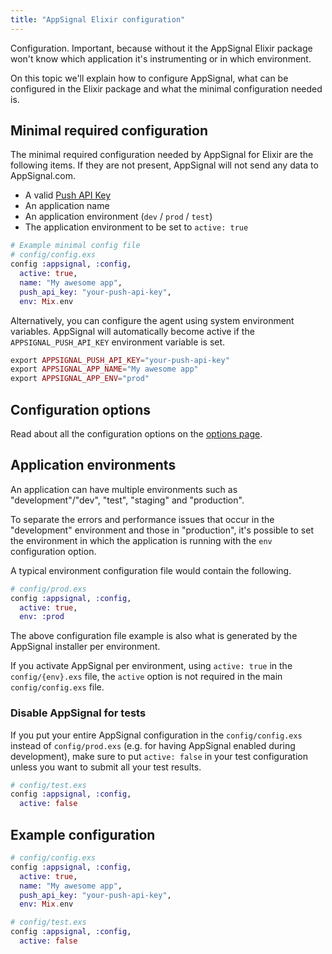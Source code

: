 ```yaml
---
title: "AppSignal Elixir configuration"
---
```


Configuration. Important, because without it the AppSignal Elixir package won't
know which application it's instrumenting or in which environment.

On this topic we'll explain how to configure AppSignal, what can be configured
in the Elixir package and what the minimal configuration needed is.

## Minimal required configuration

The minimal required configuration needed by AppSignal for Elixir are the
following items. If they are not present, AppSignal will not send any data to
AppSignal.com.

- A valid [Push API Key](/appsignal/terminology.html#push-api-key)
- An application name
- An application environment (`dev` / `prod` / `test`)
- The application environment to be set to `active: true`

```elixir
# Example minimal config file
# config/config.exs
config :appsignal, :config,
  active: true,
  name: "My awesome app",
  push_api_key: "your-push-api-key",
  env: Mix.env
```

Alternatively, you can configure the agent using system environment variables.
AppSignal will automatically become active if the `APPSIGNAL_PUSH_API_KEY`
environment variable is set.

```elixir
export APPSIGNAL_PUSH_API_KEY="your-push-api-key"
export APPSIGNAL_APP_NAME="My awesome app"
export APPSIGNAL_APP_ENV="prod"
```

## Configuration options

Read about all the configuration options on the [options
page](/elixir/configuration/options.html).

## Application environments

An application can have multiple environments such as "development"/"dev",
"test", "staging" and "production".

To separate the errors and performance issues that occur in the "development"
environment and those in "production", it's possible to set the environment in
which the application is running with the `env` configuration option.

A typical environment configuration file would contain the following.

```elixir
# config/prod.exs
config :appsignal, :config,
  active: true,
  env: :prod
```

The above configuration file example is also what is generated by the AppSignal
installer per environment.

If you activate AppSignal per environment, using `active: true` in the
`config/{env}.exs` file, the `active` option is not required in the main
`config/config.exs` file.

### Disable AppSignal for tests

If you put your entire AppSignal configuration in the `config/config.exs`
instead of `config/prod.exs` (e.g. for having AppSignal enabled during
development), make sure to put `active: false` in your test configuration
unless you want to submit all your test results.

```elixir
# config/test.exs
config :appsignal, :config,
  active: false
```

## Example configuration

```elixir
# config/config.exs
config :appsignal, :config,
  active: true,
  name: "My awesome app",
  push_api_key: "your-push-api-key",
  env: Mix.env
```

```elixir
# config/test.exs
config :appsignal, :config,
  active: false
```
